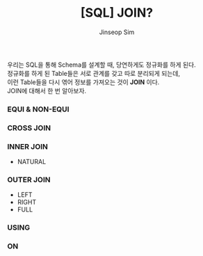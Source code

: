 ﻿---
layout: post
title: "[SQL] JOIN?"
categories: SQL
tags: [mysql]
author:
  - Jinseop Sim
---
우리는 SQL을 통해 Schema를 설계할 때, 당연하게도 정규화를 하게 된다.  
정규화를 하게 된 Table들은 서로 관계를 갖고 따로 분리되게 되는데,  
이런 Table들을 다시 엮어 정보를 가져오는 것이 __JOIN__ 이다.  
JOIN에 대해서 한 번 알아보자.  

### EQUI & NON-EQUI

### CROSS JOIN

### INNER JOIN
- NATURAL

### OUTER JOIN
- LEFT
- RIGHT
- FULL

### USING

### ON